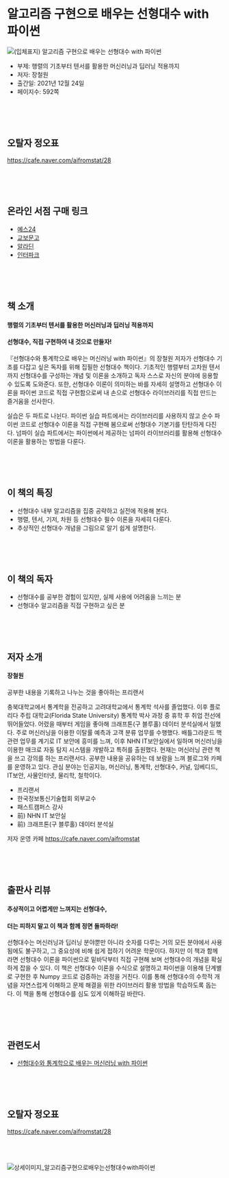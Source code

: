 # 알고리즘 구현으로 배우는 선형대수 with 파이썬
![(입체표지) 알고리즘 구현으로 배우는 선형대수 with 파이썬](https://user-images.githubusercontent.com/21074282/148310502-d3e9c6c9-9272-4eea-83c1-31d2fccc6e5b.png)

- 부제: 행렬의 기초부터 텐서를 활용한 머신러닝과 딥러닝 적용까지
- 저자: 장철원
- 출간일: 2021년 12월 24일
- 페이지수: 592쪽

<br><br><br>
## 오탈자 정오표
https://cafe.naver.com/aifromstat/28

<br><br><br>
## 온라인 서점 구매 링크
- [예스24](http://www.yes24.com/Product/Goods/105772247)
- [교보문고](http://www.kyobobook.co.kr/product/detailViewKor.laf?ejkGb=KOR&mallGb=KOR&barcode=9791165921125&orderClick=LET&Kc=)
- [알라딘](https://www.aladin.co.kr/shop/wproduct.aspx?ItemId=285412337)
- [인터파크](http://book.interpark.com/product/BookDisplay.do?_method=detail&sc.shopNo=0000400000&sc.prdNo=354391293&pis1=book&pis2=product)

<br><br><br>
## 책 소개
<h4>행렬의 기초부터 텐서를 활용한 머신러닝과 딥러닝 적용까지</h4>
<h4>선형대수, 직접 구현하여 내 것으로 만들자!</h4>
『선형대수와 통계학으로 배우는 머신러닝 with 파이썬』의 장철원 저자가 선형대수 기초를 다잡고 싶은 독자를 위해 집필한 선형대수 책이다. 기초적인 행렬부터 고차원 텐서까지 선형대수를 구성하는 개념 및 이론을 소개하고 독자 스스로 자신의 분야에 응용할 수 있도록 도와준다. 또한, 선형대수 이론이 의미하는 바를 자세히 설명하고 선형대수 이론을 파이썬 코드로 직접 구현함으로써 내 손으로 선형대수 라이브러리를 직접 만드는 즐거움을 선사한다.

실습은 두 파트로 나뉜다. 파이썬 실습 파트에서는 라이브러리를 사용하지 않고 순수 파이썬 코드로 선형대수 이론을 직접 구현해 봄으로써 선형대수 기본기를 탄탄하게 다진다. 넘파이 실습 파트에서는 파이썬에서 제공하는 넘파이 라이브러리를 활용해 선형대수 이론을 활용하는 방법을 다룬다.

<br><br><br>
## 이 책의 특징
- 선형대수 내부 알고리즘을 집중 공략하고 실전에 적용해 본다.
- 행렬, 텐서, 기저, 차원 등 선형대수 필수 이론을 자세히 다룬다.
- 추상적인 선형대수 개념을 그림으로 알기 쉽게 설명한다.

<br><br><br>
## 이 책의 독자
- 선형대수를 공부한 경험이 있지만, 실제 사용에 어려움을 느끼는 분
- 선형대수 알고리즘을 직접 구현하고 싶은 분

<br><br><br>
## 저자 소개
<h4>장철원</h4>

공부한 내용을 기록하고 나누는 것을 좋아하는 프리랜서

충북대학교에서 통계학을 전공하고 고려대학교에서 통계학 석사를 졸업했다. 이후 플로리다 주립 대학교(Florida State University) 통계학 박사 과정 중 휴학 후 취업 전선에 뛰어들었다. 어렸을 때부터 게임을 좋아해 크래프톤(구 블루홀) 데이터 분석실에서 일했다. 주로 머신러닝을 이용한 이탈률 예측과 고객 분류 업무를 수행했다. 배틀그라운드 핵 관련 업무를 계기로 IT 보안에 흥미를 느껴, 이후 NHN IT보안실에서 일하며 머신러닝을 이용한 매크로 자동 탐지 시스템을 개발하고 특허를 출원했다. 현재는 머신러닝 관련 책을 쓰고 강의를 하는 프리랜서다. 공부한 내용을 공유하는 데 보람을 느껴 블로그와 카페를 운영하고 있다. 관심 분야는 인공지능, 머신러닝, 통계학, 선형대수, 커널, 임베디드, IT보안, 사물인터넷, 물리학, 철학이다.

- 프리랜서
- 한국정보통신기술협회 외부교수
- 패스트캠퍼스 강사
- 前) NHN IT 보안실
- 前) 크래프톤(구 블루홀) 데이터 분석실

저자 운영 카페 https://cafe.naver.com/aifromstat

<br><br><br>
## 출판사 리뷰
<h4>추상적이고 어렵게만 느껴지는 선형대수,</h4>
<h4>더는 피하지 말고 이 책과 함께 정면 돌파하라!</h4>
 
선형대수는 머신러닝과 딥러닝 분야뿐만 아니라 숫자를 다루는 거의 모든 분야에서 사용됨에도 불구하고, 그 중요성에 비해 쉽게 접하기 어려운 학문이다. 하지만 이 책과 함께라면 선형대수 이론을 파이썬으로 밑바닥부터 직접 구현해 보며 선형대수의 개념을 확실하게 잡을 수 있다. 이 책은 선형대수 이론을 수식으로 설명하고 파이썬을 이용해 단계별로 구현한 후 Numpy 코드로 검증하는 과정을 거친다. 이를 통해 선형대수의 수학적 개념을 자연스럽게 이해하고 문제 해결을 위한 라이브러리 활용 방법을 학습하도록 돕는다. 이 책을 통해 선형대수를 심도 있게 이해하길 바란다.

<br><br><br>
## 관련도서
- [선형대수와 통계학으로 배우는 머신러닝 with 파이썬](http://www.yes24.com/Product/Goods/97032765)

<br><br><br>
## 오탈자 정오표
https://cafe.naver.com/aifromstat/28

<br><br><br>
![상세이미지_알고리즘구현으로배우는선형대수with파이썬](https://user-images.githubusercontent.com/21074282/148310702-08861746-1f3b-40a3-97df-45b95da888a2.jpg)
